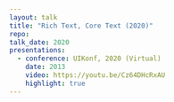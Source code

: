 ```yaml
---
layout: talk
title: "Rich Text, Core Text (2020)"
repo: 
talk_date: 2020
presentations:
  - conference: UIKonf, 2020 (Virtual)
    date: 2013
    video: https://youtu.be/Cz64DHcRxAU
    highlight: true
---
```

